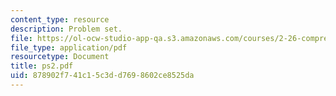 ```yaml
---
content_type: resource
description: Problem set.
file: https://ol-ocw-studio-app-qa.s3.amazonaws.com/courses/2-26-compressible-fluid-dynamics-spring-2004/878902f741c15c3dd7698602ce8525da_ps2.pdf
file_type: application/pdf
resourcetype: Document
title: ps2.pdf
uid: 878902f7-41c1-5c3d-d769-8602ce8525da
---
```

